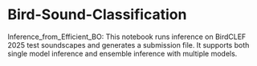 # Bird-Sound-Classification

Inference_from_Efficient_BO: 
This notebook runs inference on BirdCLEF 2025 test soundscapes and generates a submission file. It supports both single model inference and ensemble inference with multiple models.


